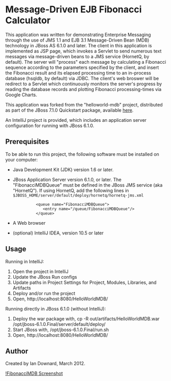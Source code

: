 Message-Driven EJB Fibonacci Calculator
=======================================

This application was written for demonstrating Enterprise Messaging through the use of JMS 1.1 and EJB 3.1 Message-Driven Bean (MDB) technology in JBoss AS 6.1.0 and later. The client in this application is implemented as JSP page, which invokes a Servlet to send numerous text messages via message-driven beans to a JMS service (HornetQ, by default). The server will "process" each message by calculating a Fibonacci sequence according to the parameters specified by the client, and insert the Fibonacci result and its elapsed processing time to an in-process database (hsqldb, by default) via JDBC. The client's web broswer will be redirect to a Servlet which continuously monitors the server's progress by reading the database records and plotting Fibonacci processing-times via Google Charts.

This application was forked from the "helloworld-mdb" project, distributed as part of the JBoss 7.1.0 Quickstart package, available <a href="https://github.com/jbossas/quickstart.git">here</a>.

An IntelliJ project is provided, which includes an application server configuration for running with JBoss 6.1.0.


Prerequisites
-------------

To be able to run this project, the following software must be installed on your computer:

   * Java Development Kit (JDK) version 1.6 or later.
   * JBoss Application Server version 6.1.0, or later. The "FibonacciMDBQueue" must be defined in the JBoss JMS service (aka "HornetQ"). If using HornetQ, add the following lines in `$JBOSS_HOME/server/default/deploy/hornetq/hornetq-jms.xml` 
   
				   <queue name="FibonacciMDBQueue">
				      <entry name="/queue/FibonacciMDBQueue"/>
				   </queue>
				   
   * A Web browser
   * (optional) IntelliJ IDEA, version 10.5 or later


Usage
-----

Running in IntelliJ:

   1.  Open the project in IntelliJ
   2.  Update the JBoss Run configs
   3.  Update paths in Project Settings for Project, Modules, Libraries, and Artifacts 
   4.  Deploy and/or run the project
   5.  Open, http://localhost:8080/HelloWorldMDB/


Running directly in JBoss 6.1.0 (without IntelliJ):

   1.  Deploy the war package with, cp -R out/artifacts/HelloWorldMDB.war /opt/jboss-6.1.0.Final/server/default/deploy/
   2.  Start JBoss with, /opt/jboss-6.1.0.Final/run.sh 
   3.  Open, http://localhost:8080/HelloWorldMDB/


Author
------

Created by Ian Downard, March 2012.

[!FibonacciMDB Screenshot](http://dl.dropbox.com/u/6145542/blog%20photos/JMS%20Load%20Testing%20Screenshot.png)